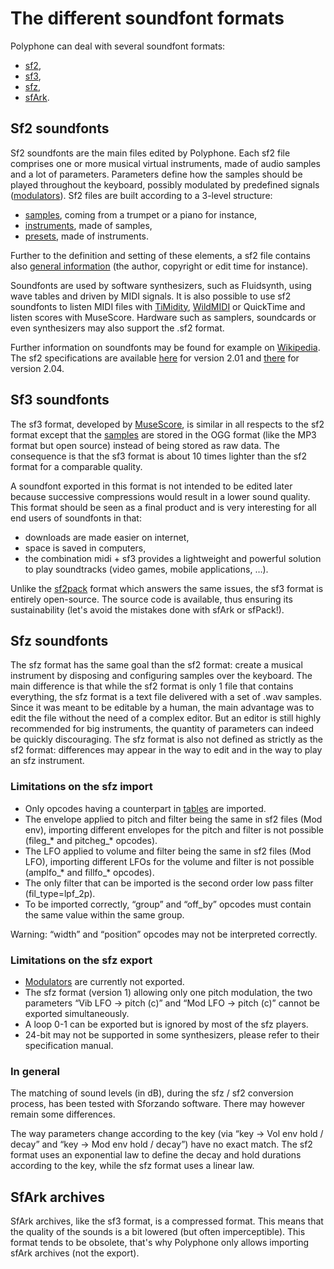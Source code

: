 # The different soundfont formats

Polyphone can deal with several soundfont formats:

  - [sf2],
  - [sf3],
  - [sfz],
  - [sfArk].


<a name="doc_sf2"/>

## Sf2 soundfonts

Sf2 soundfonts are the main files edited by Polyphone. Each sf2 file comprises
one or more musical virtual instruments, made of audio samples and a lot of
parameters. Parameters define how the samples should be played throughout the
keyboard, possibly modulated by predefined signals ([modulators]). Sf2 files
are built according to a 3-level structure:

  - [samples], coming from a trumpet or a piano for instance,
  - [instruments], made of samples,
  - [presets], made of instruments.

Further to the definition and setting of these elements, a sf2 file contains
also [general information]  (the author, copyright or edit time for instance).

Soundfonts are used by software synthesizers, such as Fluidsynth, using wave
tables and driven by MIDI signals. It is also possible to use sf2 soundfonts to
listen MIDI files with [TiMidity], [WildMIDI] or QuickTime and listen scores
with MuseScore. Hardware such as samplers, soundcards or even synthesizers may
also support the .sf2 format.

Further information on soundfonts may be found for example on
[Wikipedia][SoundFont]. The sf2 specifications are available [here][SF_2.01] for
version 2.01 and [there][SF_2.04] for version 2.04.


<a name="doc_sf3"/>

## Sf3 soundfonts

The sf3 format, developed by [MuseScore], is similar in all respects to the sf2
format except that the [samples] are stored in the OGG format (like the MP3
format but open source) instead of being stored as raw data. The consequence is
that the sf3 format is about 10 times lighter than the sf2 format for a
comparable quality.

A soundfont exported in this format is not intended to be edited later because
successive compressions would result in a lower sound quality. This format
should be seen as a final product and is very interesting for all end users of
soundfonts in that:

  - downloads are made easier on internet,
  - space is saved in computers,
  - the combination midi + sf3 provides a lightweight and powerful solution to
    play soundtracks (video games, mobile applications, …).

Unlike the [sf2pack] format which answers the same issues, the sf3 format is
entirely open-source. The source code is available, thus ensuring its
sustainability (let's avoid the mistakes done with sfArk or sfPack!).


<a name="doc_sfz"/>

## Sfz soundfonts

The sfz format has the same goal than the sf2 format: create a musical
instrument by disposing and configuring samples over the keyboard. The main
difference is that while the sf2 format is only 1 file that contains everything,
the sfz format is a text file delivered with a set of .wav samples. Since it was
meant to be editable by a human, the main advantage was to edit the file without
the need of a complex editor. But an editor is still highly recommended for big
instruments, the quantity of parameters can indeed be quickly discouraging.
The sfz format is also not defined as strictly as the sf2 format: differences
may appear in the way to edit and in the way to play an sfz instrument.

### Limitations on the sfz import

  - Only opcodes having a counterpart in [tables] are imported.
  - The envelope applied to pitch and filter being the same in sf2 files
    (Mod env), importing different envelopes for the pitch and filter is not
    possible (fileg_* and pitcheg_* opcodes).
  - The LFO applied to volume and filter being the same in sf2 files (Mod LFO),
    importing different LFOs for the volume and filter is not possible
    (amplfo_* and fillfo_* opcodes).
  - The only filter that can be imported is the second order low pass filter
    (fil_type=lpf_2p).
  - To be imported correctly, “group” and “off_by” opcodes must contain the same
    value within the same group.

Warning: “width” and “position” opcodes may not be interpreted correctly.


### Limitations on the sfz export

  - [Modulators] are currently not exported.
  - The sfz format (version 1) allowing only one pitch modulation, the two
    parameters “Vib LFO → pitch (c)” and “Mod LFO → pitch (c)” cannot be
    exported simultaneously.
  - A loop 0-1 can be exported but is ignored by most of the sfz players.
  - 24-bit may not be supported in some synthesizers, please refer to their
    specification manual.


### In general

The matching of sound levels (in dB), during the sfz / sf2 conversion process,
has been tested with Sforzando software. There may however remain some
differences.

The way parameters change according to the key (via “key → Vol env hold / decay”
and “key → Mod env hold / decay”) have no exact match. The sf2 format uses an
exponential law to define the decay and hold durations according to the key,
while the sfz format uses a linear law.


<a name="doc_sfark"/>

## SfArk archives

SfArk archives, like the sf3 format, is a compressed format. This means that the
quality of the sounds is a bit lowered (but often imperceptible). This format
tends to be obsolete, that's why Polyphone only allows importing sfArk archives
(not the export).



[sf2]:   #doc_sf2
[sf3]:   #doc_sf3
[sfz]:   #doc_sfz
[sfArk]: #doc_sfark

[samples]:             /manual/soundfont-editor/editing-pages/sample-editor
[instruments]:         /manual/soundfont-editor/editing-pages/instrument-editor
[tables]:              /manual/soundfont-editor/editing-pages/instrument-editor#doc_table
[modulators]:          /manual/soundfont-editor/editing-pages/instrument-editor#doc_modulator
[presets]:             /manual/soundfont-editor/editing-pages/preset-editor
[general information]: /manual/soundfont-editor/editing-pages/editing-of-the-general-information

[TiMidity]:  https://sourceforge.net/projects/timidity
[WildMIDI]:  https://www.mindwerks.net/projects/wildmidi
[MuseScore]: https://musescore.org
[SoundFont]: https://en.wikipedia.org/wiki/SoundFont
[sf2pack]:   http://www.fmjsoft.com/fmt/sf2pack.htm

[SF_2.01]: https://www.polyphone-soundfonts.com/downloads/sf_specifications_v2.01.pdf
[SF_2.04]: https://www.polyphone-soundfonts.com/downloads/sf_specifications_v2.04.pdf

